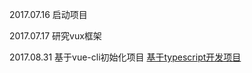 2017.07.16 启动项目

2017.07.17 研究vux框架

2017.08.31 基于vue-cli初始化项目
           [基于typescript开发项目](http://blog.csdn.net/u014633852/article/details/73706459)
